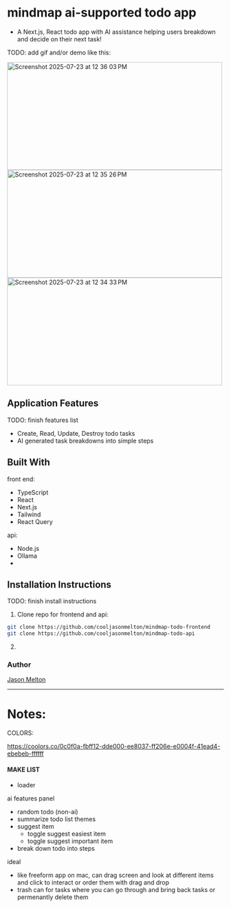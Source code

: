 # mindmap ai-supported todo app

- A Next.js, React todo app with AI assistance helping users breakdown and decide on their next task!

TODO: add gif and/or demo like this:

<!-- <img src="https://github.com/cooljasonmelton/paperclips-front-end/blob/master/Animated%20GIF-downsized_large%20(2).gif" width=""/>
<a href="https://www.youtube.com/watch?v=vqtw3m22R2k&t=4s"> Demo </a> -->
<div style="width: 100%; margin: auto;">
<img width="500" height="250" alt="Screenshot 2025-07-23 at 12 36 03 PM" src="https://github.com/user-attachments/assets/aae6b7ec-c5ff-4d4f-a602-ac3f277fc2f3" />
<img width="500" height="250" alt="Screenshot 2025-07-23 at 12 35 26 PM" src="https://github.com/user-attachments/assets/07e97690-e3d0-4247-aedd-484b3d14f32d" />
<img width="500" height="250" alt="Screenshot 2025-07-23 at 12 34 33 PM" src="https://github.com/user-attachments/assets/b01c8297-7a42-4279-9b7f-bc0443d80943" />
</div>

## Application Features

TODO: finish features list

- Create, Read, Update, Destroy todo tasks
- AI generated task breakdowns into simple steps

## Built With​

front end:

- TypeScript
- React
- Next.js
- Tailwind
- React Query

api:

- Node.js
- Ollama
- ​

## Installation Instructions

TODO: finish install instructions

1. Clone repo for frontend and api:

```bash
git clone https://github.com/cooljasonmelton/mindmap-todo-frontend
git clone https://github.com/cooljasonmelton/mindmap-todo-api
```

2.

### Author

<a href='https://github.com/cooljasonmelton'> Jason Melton</a>

<hr/>

# Notes:

COLORS:

https://coolors.co/0c0f0a-fbff12-dde000-ee8037-ff206e-e0004f-41ead4-ebebeb-ffffff

#### MAKE LIST

- loader

ai features panel

- random todo (non-ai)
- summarize todo list themes
- suggest item
  - toggle suggest easiest item
  - toggle suggest important item
- break down todo into steps

ideal

- like freeform app on mac, can drag screen and look at different items and click to interact or order them with drag and drop
- trash can for tasks where you can go through and bring back tasks or permenantly delete them
